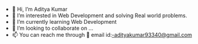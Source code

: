 - 👋 Hi, I’m Aditya Kumar
- 👀 I’m interested in Web Development and solving Real world problems.
- 🌱 I’m currently learning Web Development
- 💞️ I’m looking to collaborate on ...
- 📫 You can reach me through 📧
email id:-adityakumar93340@gmail.com 
